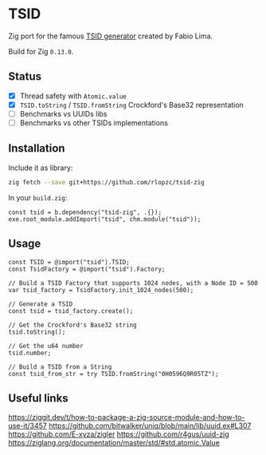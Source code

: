 # TSID

Zig port for the famous [TSID generator](https://github.com/f4b6a3/tsid-creator/) created by Fabio Lima.

Build for Zig `0.13.0`.

## Status

- [x] Thread safety with `Atomic.value`
- [x] `TSID.toString` / `TSID.fromString` Crockford's Base32 representation
- [ ] Benchmarks vs UUIDs libs
- [ ] Benchmarks vs other TSIDs implementations

## Installation

Include it as library:
```sh
zig fetch --save git+https://github.com/rlopzc/tsid-zig
```

In your `build.zig`:
```
const tsid = b.dependency("tsid-zig", .{});
exe.root_module.addImport("tsid", chm.module("tsid"));
```

## Usage

```
const TSID = @import("tsid").TSID;
const TsidFactory = @import("tsid").Factory;

// Build a TSID Factory that supports 1024 nodes, with a Node ID = 500
var tsid_factory = TsidFactory.init_1024_nodes(500);

// Generate a TSID
const tsid = tsid_factory.create();

// Get the Crockford's Base32 string
tsid.toString();

// Get the u64 number
tsid.number;

// Build a TSID from a String
const tsid_from_str = try TSID.fromString("0H0596Q9R05TZ");
```

## Useful links

https://ziggit.dev/t/how-to-package-a-zig-source-module-and-how-to-use-it/3457
https://github.com/bitwalker/uniq/blob/main/lib/uuid.ex#L307
https://github.com/E-xyza/zigler
https://github.com/r4gus/uuid-zig
https://ziglang.org/documentation/master/std/#std.atomic.Value
